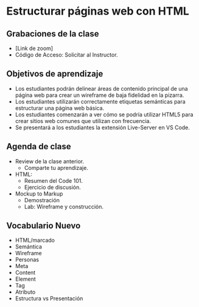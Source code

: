 # Estructurar páginas web con HTML

## Grabaciones de la clase
- [Link de zoom]
- Código de Acceso: Solicitar al Instructor.

## Objetivos de aprendizaje

- Los estudiantes podrán delinear áreas de contenido principal de una página web para crear un wireframe de baja fidelidad en la pizarra.
- Los estudiantes utilizarán correctamente etiquetas semánticas para estructurar una página web básica.
- Los estudiantes comenzarán a ver cómo se podría utilizar HTML5 para crear sitios web comunes que utilizan con frecuencia.
- Se presentará a los estudiantes la extensión Live-Server en VS Code.

## Agenda de clase

- Review de la clase anterior.
   - Comparte tu aprendizaje.
- HTML:
   - Resumen del Code 101.
   - Ejercicio de discusión.
- Mockup to Markup
   - Demostración
   - Lab: Wireframe y construcción.

## Vocabulario Nuevo  

- HTML/marcado
- Semántica
- Wireframe
- Personas
- Meta
- Content
- Element
- Tag
- Atributo
- Estructura vs Presentación
